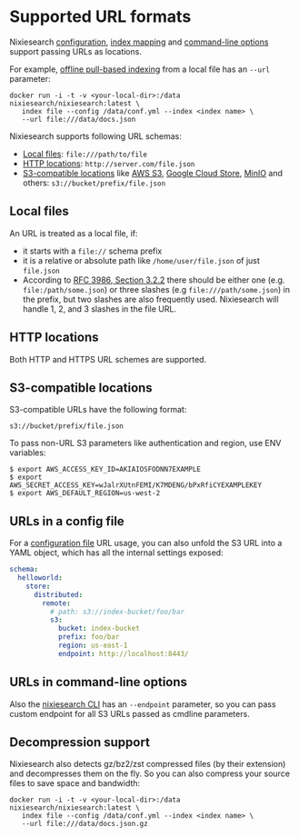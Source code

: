 # Supported URL formats 

Nixiesearch [configuration](overview.md), [index mapping](mapping.md) and [command-line options](../cli/index.md) support passing URLs as locations.

For example, [offline pull-based indexing](../cli/index.md#offline-indexing) from a local file has an `--url` parameter:

```shell
docker run -i -t -v <your-local-dir>:/data nixiesearch/nixiesearch:latest \
   index file --config /data/conf.yml --index <index name> \
   --url file:///data/docs.json
```

Nixiesearch supports following URL schemas:

* [Local files](#local-files): `file:///path/to/file`
* [HTTP locations](#http-locations): `http://server.com/file.json`
* [S3-compatible locations](#s3-compatible-locations) like [AWS S3](todo), [Google Cloud Store](todo), [MinIO](https://min.io/) and others: `s3://bucket/prefix/file.json`

## Local files

An URL is treated as a local file, if:
* it starts with a `file://` schema prefix
* it is a relative or absolute path like `/home/user/file.json` of just `file.json`
* According to [RFC 3986, Section 3.2.2](https://datatracker.ietf.org/doc/html/rfc3986) there should be either one (e.g. `file:/path/some.json`) or three slashes (e.g `file:///path/some.json`) in the prefix, but two slashes are also frequently used. Nixiesearch will handle 1, 2, and 3 slashes in the file URL.

## HTTP locations

Both HTTP and HTTPS URL schemes are supported.

## S3-compatible locations

S3-compatible URLs have the following format:

`s3://bucket/prefix/file.json`

To pass non-URL S3 parameters like authentication and region, use ENV variables:

```shell
$ export AWS_ACCESS_KEY_ID=AKIAIOSFODNN7EXAMPLE
$ export AWS_SECRET_ACCESS_KEY=wJalrXUtnFEMI/K7MDENG/bPxRfiCYEXAMPLEKEY
$ export AWS_DEFAULT_REGION=us-west-2
```

## URLs in a config file

For a [configuration file](overview.md) URL usage, you can also unfold the S3 URL into a YAML object, which has all the internal settings exposed:

```yaml
schema:
  helloworld:
    store:
      distributed:
        remote:
          # path: s3://index-bucket/foo/bar
          s3:
            bucket: index-bucket
            prefix: foo/bar
            region: us-east-1
            endpoint: http://localhost:8443/
```

## URLs in command-line options

Also the [nixiesearch CLI](../cli/index.md) has an `--endpoint` parameter, so you can pass custom endpoint for all S3 URLs passed as cmdline parameters.

## Decompression support

Nixiesearch also detects gz/bz2/zst compressed files (by their extension) and decompresses them on the fly. So you can also compress your source files to save space and bandwidth:

```shell
docker run -i -t -v <your-local-dir>:/data nixiesearch/nixiesearch:latest \
   index file --config /data/conf.yml --index <index name> \
   --url file:///data/docs.json.gz
```
